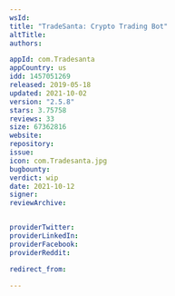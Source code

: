 ```yaml
---
wsId: 
title: "TradeSanta: Crypto Trading Bot"
altTitle: 
authors:

appId: com.Tradesanta
appCountry: us
idd: 1457051269
released: 2019-05-18
updated: 2021-10-02
version: "2.5.8"
stars: 3.75758
reviews: 33
size: 67362816
website: 
repository: 
issue: 
icon: com.Tradesanta.jpg
bugbounty: 
verdict: wip
date: 2021-10-12
signer: 
reviewArchive:


providerTwitter: 
providerLinkedIn: 
providerFacebook: 
providerReddit: 

redirect_from:

---
```


